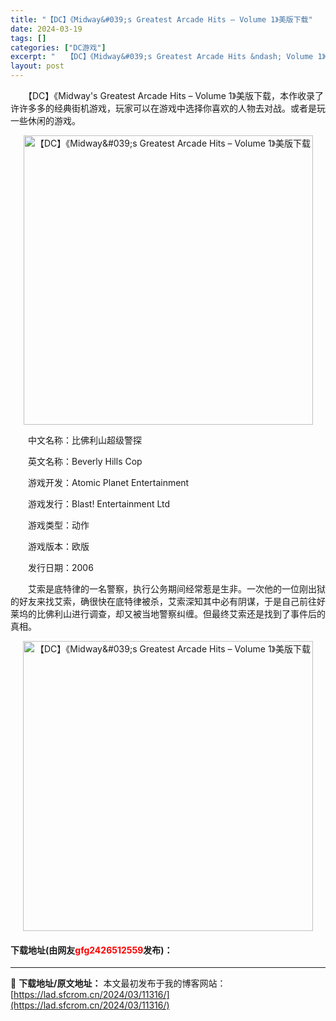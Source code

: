 ```yaml
---
title: "【DC】《Midway&#039;s Greatest Arcade Hits – Volume 1》美版下载"
date: 2024-03-19
tags: []
categories: ["DC游戏"]
excerpt: "　　【DC】《Midway&#039;s Greatest Arcade Hits &ndash; Volume 1》美版下载，本作收录了许许多多的经典街机游戏，玩家可以在游戏中选择你喜欢的人物去对战。或者是玩一些休闲的游戏。 　　中文名称：比佛利山超级警探 　　英文名称：Beverly Hills &hellip;"
layout: post
---
```


 <p>　　【DC】《Midway&#39;s Greatest Arcade Hits &ndash; Volume 1》美版下载，本作收录了许许多多的经典街机游戏，玩家可以在游戏中选择你喜欢的人物去对战。或者是玩一些休闲的游戏。</p> <p align="center"><img align="" border="0" src="https://lad.sfcrom.cn/wp-content/uploads/2024/03/20240319_65f9b3c01586d.png" width="463" alt="【DC】《Midway&amp;#039;s Greatest Arcade Hits – Volume 1》美版下载" /></p> <p>　　中文名称：比佛利山超级警探</p> <p>　　英文名称：Beverly Hills Cop</p> <p>　　游戏开发：Atomic Planet Entertainment</p> <p>　　游戏发行：Blast! Entertainment Ltd</p> <p>　　游戏类型：动作</p> <p>　　游戏版本：欧版</p> <p>　　发行日期：2006</p> <p>　　艾索是底特律的一名警察，执行公务期间经常惹是生非。一次他的一位刚出狱的好友来找艾索，确很快在底特律被杀，艾索深知其中必有阴谋，于是自己前往好莱坞的比佛利山进行调查，却又被当地警察纠缠。但最终艾索还是找到了事件后的真相。</p> <p align="center"><img align="" border="0" src="https://lad.sfcrom.cn/wp-content/uploads/2024/03/20240319_65f9b3c0b4b14.png" width="464" alt="【DC】《Midway&amp;#039;s Greatest Arcade Hits – Volume 1》美版下载" /></p> <p><h4>下载地址(由网友<font color="red">gfg2426512559</font>发布)：</h4></p> 

---
📖 **下载地址/原文地址：** 本文最初发布于我的博客网站：[https://lad.sfcrom.cn/2024/03/11316/](https://lad.sfcrom.cn/2024/03/11316/)
